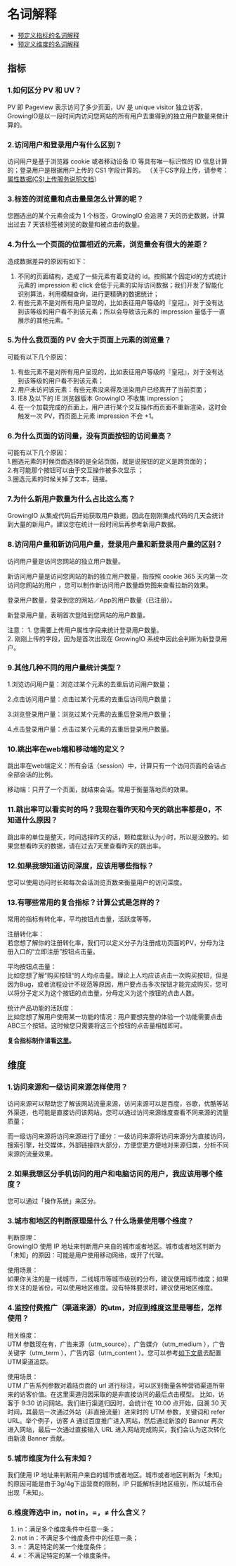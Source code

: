 # 名词解释

* [预定义指标的名词解释](../implementation/shu-ju-mo-xing/predefined_metrics.md)
* [预定义维度的名词解释](../implementation/shu-ju-mo-xing/yu-ding-yi-wei-du.md)

## 指标

### 1.如何区分 PV 和 UV？

PV 即 Pageview 表示访问了多少页面，UV 是 unique visitor 独立访客，GrowingIO是以一段时间内访问您网站的所有用户去重得到的独立用户数量来做计算的。

### 2.访问用户和登录用户有什么区别？

访问用户是基于浏览器 cookie 或者移动设备 ID 等具有唯一标识性的 ID 信息计算的；登录用户是根据用户上传的 CS1 字段计算的。 （关于CS字段上传，请参考：[属性数据\(CS\)上传服务说明文档](../sdk-ji-cheng/sdk-1.x-wen-dang/shu-xing-shu-ju-cs-shang-chuan-pei-zhi-zhi-nan/)）

### 3.标签的浏览量和点击量是怎么计算的呢？

您圈选出的某个元素会成为 1 个标签，GrowingIO 会追溯 7 天的历史数据，计算出过去 7 天该标签被浏览的数量和被点击的数量。

### 4.为什么一个页面的位置相近的元素，浏览量会有很大的差距？

造成数据差异的原因有如下：

1. 不同的页面结构，造成了一些元素有着变动的 id。按照某个固定id的方式统计元素的 impression 和 click 会低于元素的实际访问数据；我们开发了智能化识别算法，利用模糊查询，进行更精确的数据统计；
2. 有些元素不是对所有用户呈现的，比如表征用户等级的『皇冠』，对于没有达到该等级的用户看不到该元素；所以会导致该元素的 impression 量低于一直展示的其他元素。"

### 5.为什么我页面的 PV 会大于页面上元素的浏览量？

可能有以下几个原因：  
1. 有些元素不是对所有用户呈现的，比如表征用户等级的『皇冠』，对于没有达到该等级的用户看不到该元素；  
2. 用户未访问该元素：有些元素没来得及渲染用户已经离开了当前页面；  
3. IE8 及以下的 IE 浏览器版本 GrowingIO 不收集 impression；  
4. 在一个加载完成的页面上，用户进行某个交互操作而页面不重新渲染，这时会触发一次 PV，而页面上元素 impression 不会 +1。

### 6.为什么页面的访问量，没有页面按钮的访问量高？

可能有以下几个原因：  
1.圈选元素的时候页面选择的是全站页面，就是说按钮的定义是跨页面的；  
2.有可能那个按钮可以由于交互操作被多次显示 ；  
3.圈选元素的时候关掉了文本，链接。

### 7.为什么新用户数量为什么占比这么高？

GrowingIO 从集成代码后开始获取用户数据，因此在刚刚集成代码的几天会统计到大量的新用户。建议您在统计一段时间后再参考新用户数据。

### 8.访问用户量和新访问用户量，登录用户量和新登录用户量的区别？

访问用户量是访问您网站的独立用户数量。

新访问用户量是访问您网站的新的独立用户数量，指按照 cookie 365 天内第一次访问您网站的用户 ，您可以制作新访问用户数量趋势图来查看拉新的效果。

登录用户数量，登录到您的网站／App的用户数量（已注册）。

新登录用户量，表明首次登陆到您网站的用户数量。

注意： 1. 您需要上传用户属性字段来统计登录用户数量。  
2. 刚刚上传的字段，因为是首次出现在 GrowingIO 系统中因此会判断为新登录用户。

### 9.其他几种不同的用户量统计类型？

1.浏览访问用户量：浏览过某个元素的去重后访问用户数量；

2.点击访问用户量：点击过某个元素的去重后访问用户数量；

3.浏览登录用户量：浏览过某个元素的去重后登录用户数量；

4.点击登录用户量：点击过某个元素的去重后登录用户数量。

### 10.跳出率在web端和移动端的定义？

跳出率在web端定义：所有会话（session）中，计算只有一个访问页面的会话占全部会话的比例。

移动端：只开了一个页面，就结束会话。常用于衡量落地页的效果。

### 11.跳出率可以看实时的吗？我现在看昨天和今天的跳出率都是0，不知道什么原因？

跳出率的单位是整天，时间选择昨天的话，颗粒度默认为小时，所以是没数的。如果您想看昨天的数据，请在过去7天里查看昨天的跳出率。

### 12.如果我想知道访问深度，应该用哪些指标？

您可以使用访问时长和每次会话浏览页数来衡量用户的访问深度。

### 13.有哪些常用的复合指标？计算公式是怎样的？

常用的指标有转化率，平均按钮点击量，活跃度等等。

注册转化率：  
若您想了解你的注册转化率，我们可以定义分子为注册成功页面的PV，分母为注册入口的“立即注册”按钮点击量。

平均按钮点击量：  
比如您想了解“购买按钮“的人均点击量。理论上人均应该点击一次购买按钮，但是因为Bug，或者流程设计不规范等原因，用户要点击多次按钮才能完成购买，您可以将分子定义为这个按钮的点击量，分母定义为这个按钮的点击人数。

统计产品功能的活跃度：  
比如您想了解用户使用某一功能的情况：用户要想完整的体验一个功能需要点击ABC三个按钮。这时候您只需要将这三个按钮的点击量相加即可。

**复合指标制作请看**[**这里**](../implementation/quan-xuan-zhi-biao-guan-li.md#fu-he-zhi-biao)**。**

## 维度

### 1.访问来源和一级访问来源怎样使用？

访问来源可以帮助您了解该网站流量来源，访问来源可以是百度，谷歌，优酷等站外渠道，也可能是直接访问该网站。您可以通过访问来源维度查看不同来源的流量质量；

而一级访问来源将访问来源进行了细分：一级访问来源将访问来源分为直接访问，搜索引擎，社交媒体，外部链接四大部分，方便您更方便地对来源归类，分析不同来源的流量效果。

### 2.如果我想区分手机访问的用户和电脑访问的用户，我应该用哪个维度？

您可以通过「操作系统」来区分。

### 3.城市和地区的判断原理是什么？什么场景使用哪个维度？

判断原理：  
GrowingIO 使用 IP 地址来判断用户来自的城市或者地区。城市或者地区判断为「未知」的原因：可能是用户使用移动网络，或开了代理。

使用场景：  
如果你关注的是一线城市，二线城市等城市级别的分布，建议使用城市维度；如果你关注的是省份，可以使用地区维度。没有特殊要求时，建议使用地区维度。

### 4.监控付费推广（渠道来源）的utm，对应到维度这里是哪些，怎样使用？

相关维度：  
UTM 参数现在有，广告来源（utm\_source），广告媒介（utm\_medium ），广告关键字（utm\_term ），广告内容（utm\_content ）。您可以参考[如下文章](../guang-gao-jian-ce/xue-xi-zi-liao/utm-can-shu-shi-yong-zhi-nan.md)去配置UTM渠道追踪。

使用场景：  
UTM 广告系列参数对着陆页面的 url 进行标注，可以区别衡量各种营销渠道所带来的访客价值。在这里渠道归因采取的是非直接访问的最后点击模型。 比如，访客于 9:30 访问网站。我们进行渠道归因时，会统计在 10:00 点开始，回溯 30 天时间，其最后一次通过外站（非直接流量）进来时的 UTM 参数，关键词和 refer URL。举个例子，访客 A 通过百度推广进入网站，然后通过新浪的 Banner 再次进入网站，最后一次通过直接输入 URL 进入网站完成购买，我们会认为这次转化由新浪 Banner 贡献。

### 5.城市维度为什么有未知？

我们使用 IP 地址来判断用户来自的城市或者地区。城市或者地区判断为「未知」的原因可能是由于3g/4g下运营商的限制，IP 只能解析到地区级别，所以城市会出现「未知」。

### 6.维度筛选中 in，not in，=，≠ 什么含义？

1. in：满足多个维度条件中任意一条；
2. not in：不满足多个维度条件中的任意一条；
3. =：满足特定的某一个维度条件；
4. ≠：不满足特定的某一个维度条件。 

